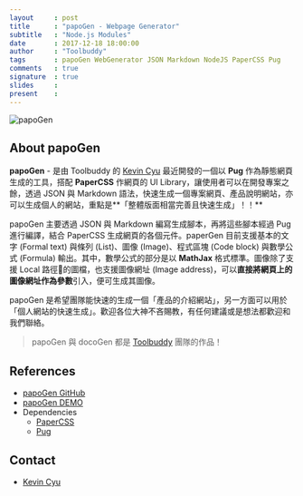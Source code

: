 ```yaml
---
layout     : post
title      : "papoGen - Webpage Generator"
subtitle   : "Node.js Modules"
date       : 2017-12-18 18:00:00
author     : "Toolbuddy"
tags       : papoGen WebGenerator JSON Markdown NodeJS PaperCSS Pug
comments   : true
signature  : true
slides     : 
present    : 
---
```


![papoGen](https://i.imgur.com/ts1PC5b.png)

## About papoGen

**papoGen** - 是由 Toolbuddy 的 [Kevin Cyu](https://kevinbird61.github.io/Intro/) 最近開發的一個以 **Pug** 作為靜態網頁生成的工具，搭配 **PaperCSS** 作網頁的 UI Library，讓使用者可以在開發專案之餘，透過 JSON 與 Markdown 語法，快速生成一個專案網頁、產品說明網站，亦可以生成個人的網站，重點是**「整體版面相當完善且快速生成」！！**

papoGen 主要透過 JSON 與 Markdown 編寫生成腳本，再將這些腳本經過 Pug 進行編譯，結合 PaperCSS 生成網頁的各個元件。paperGen 目前支援基本的文字 (Formal text) 與條列 (List)、圖像 (Image)、程式區塊 (Code block) 與數學公式 (Formula) 輸出。其中，數學公式的部分是以 **MathJax** 格式標準。圖像除了支援 Local 路徑的圖檔，也支援圖像網址 (Image address)，可以**直接將網頁上的圖像網址作為參數**引入，便可生成其圖像。

papoGen 是希望團隊能快速的生成一個「產品的介紹網站」，另一方面可以用於「個人網站的快速生成」。歡迎各位大神不吝賜教，有任何建議或是想法都歡迎和我們聯絡。

> papoGen 與 docoGen 都是 [Toolbuddy](https://github.com/toolbuddy) 團隊的作品！

## References

* [papoGen GitHub](https://github.com/toolbuddy/papoGen)
* [papoGen DEMO](https://toolbuddy.github.io/papoGen/)
* Dependencies
    * [PaperCSS](https://www.getpapercss.com/)
    * [Pug](https://pugjs.org/api/getting-started.html)

## Contact

* [Kevin Cyu](https://kevinbird61.github.io/Intro/)